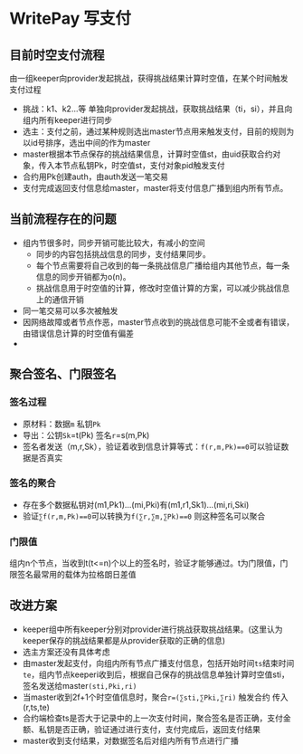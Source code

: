 # WritePay 写支付

## 目前时空支付流程
  
  由一组keeper向provider发起挑战，获得挑战结果计算时空值，在某个时间触发支付过程
  
  + 挑战：k1、k2...等 单独向provider发起挑战，获取挑战结果（ti，si），并且向组内所有keeper进行同步
  + 选主：支付之前，通过某种规则选出master节点用来触发支付，目前的规则为以id号排序，选出中间的作为master
  + master根据本节点保存的挑战结果信息，计算时空值st，由uid获取合约对象，传入本节点私钥Pk，时空值st，支付对象pid触发支付
  + 合约用Pk创建auth，由auth发送一笔交易
  + 支付完成返回支付信息给master，master将支付信息广播到组内所有节点。

## 当前流程存在的问题
  
  + 组内节很多时，同步开销可能比较大，有减小的空间
    + 同步的内容包括挑战信息的同步，支付结果同步。
    + 每个节点需要将自己收到的每一条挑战信息广播给组内其他节点，每一条信息的同步开销都为o(n)。
    + 挑战信息用于时空值的计算，修改时空值计算的方案，可以减少挑战信息上的通信开销
  + 同一笔交易可以多次被触发
  + 因网络故障或者节点作恶，master节点收到的挑战信息可能不全或者有错误，由错误信息计算的时空值有偏差
  + 

## 聚合签名、门限签名

### 签名过程
  + 原材料：数据`m`  私钥`Pk`
  + 导出：公钥`Sk`=t(Pk)  签名`r`=s(m,Pk)
  + 签名者发送（m,r,Sk），验证着收到信息计算等式：`f(r,m,Pk)==0`可以验证数据是否真实

### 签名的聚合

  + 存在多个数据私钥对(m1,Pk1)...(mi,Pki)有(m1,r1,Sk1)...(mi,ri,Ski)
  + 验证`∑f(r,m,Pk)==0`可以转换为`f(∑r,∑m,∑Pk)==0` 则这种签名可以聚合

### 门限值

  组内n个节点，当收到t(t<=n)个以上的签名时，验证才能够通过。t为门限值，门限签名最常用的载体为拉格朗日差值

## 改进方案

  + keeper组中所有keeper分别对provider进行挑战获取挑战结果。(这里认为keeper保存的挑战结果都是从provider获取的正确的信息)
  + 选主方案还没有具体考虑
  + 由master发起支付，向组内所有节点广播支付信息，包括开始时间`ts`结束时间`te`，组内节点keeperi收到后，根据自己保存的挑战信息单独计算时空值sti，签名发送给master`(sti,Pki,ri)`
  + 当master收到2f+1个时空值信息时，聚合`r=(∑sti,∑Pki,∑ri)` 触发合约 传入(r,ts,te)
  + 合约端检查ts是否大于记录中的上一次支付时间，聚合签名是否正确，支付金额、私钥是否正确，验证通过进行支付，支付完成后，返回支付结果
  + master收到支付结果，对数据签名后对组内所有节点进行广播
